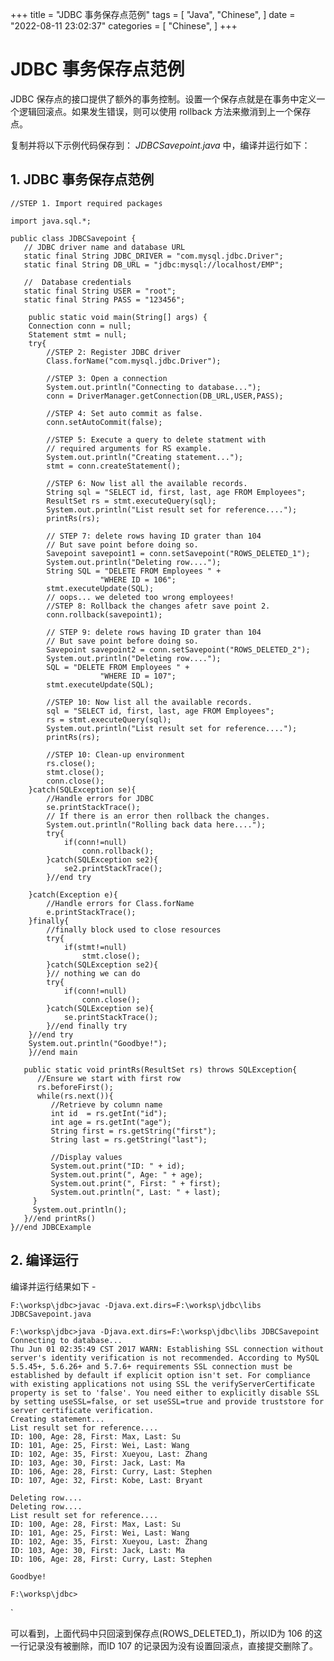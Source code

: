+++
title = "JDBC 事务保存点范例"
tags = [
"Java",
"Chinese",
]
date = "2022-08-11 23:02:37"
categories = [
"Chinese",
]
+++
# JDBC 事务保存点范例

JDBC 保存点的接口提供了额外的事务控制。设置一个保存点就是在事务中定义一个逻辑回滚点。如果发生错误，则可以使用 rollback
方法来撤消到上一个保存点。

复制并将以下示例代码保存到： _JDBCSavepoint.java_ 中，编译并运行如下：



## 1\. JDBC 事务保存点范例

    
    
    //STEP 1. Import required packages
    
    import java.sql.*;
    
    public class JDBCSavepoint {
       // JDBC driver name and database URL
       static final String JDBC_DRIVER = "com.mysql.jdbc.Driver";  
       static final String DB_URL = "jdbc:mysql://localhost/EMP";
    
       //  Database credentials
       static final String USER = "root";
       static final String PASS = "123456";
    
        public static void main(String[] args) {
        Connection conn = null;
        Statement stmt = null;
        try{
            //STEP 2: Register JDBC driver
            Class.forName("com.mysql.jdbc.Driver");
    
            //STEP 3: Open a connection
            System.out.println("Connecting to database...");
            conn = DriverManager.getConnection(DB_URL,USER,PASS);
    
            //STEP 4: Set auto commit as false.
            conn.setAutoCommit(false);
    
            //STEP 5: Execute a query to delete statment with
            // required arguments for RS example.
            System.out.println("Creating statement...");
            stmt = conn.createStatement();
    
            //STEP 6: Now list all the available records.
            String sql = "SELECT id, first, last, age FROM Employees";
            ResultSet rs = stmt.executeQuery(sql);
            System.out.println("List result set for reference....");
            printRs(rs);
    
            // STEP 7: delete rows having ID grater than 104
            // But save point before doing so.
            Savepoint savepoint1 = conn.setSavepoint("ROWS_DELETED_1");
            System.out.println("Deleting row....");
            String SQL = "DELETE FROM Employees " +
                        "WHERE ID = 106";
            stmt.executeUpdate(SQL);  
            // oops... we deleted too wrong employees!
            //STEP 8: Rollback the changes afetr save point 2.
            conn.rollback(savepoint1);
    
            // STEP 9: delete rows having ID grater than 104
            // But save point before doing so.
            Savepoint savepoint2 = conn.setSavepoint("ROWS_DELETED_2");
            System.out.println("Deleting row....");
            SQL = "DELETE FROM Employees " +
                        "WHERE ID = 107";
            stmt.executeUpdate(SQL);  
    
            //STEP 10: Now list all the available records.
            sql = "SELECT id, first, last, age FROM Employees";
            rs = stmt.executeQuery(sql);
            System.out.println("List result set for reference....");
            printRs(rs);
    
            //STEP 10: Clean-up environment
            rs.close();
            stmt.close();
            conn.close();
        }catch(SQLException se){
            //Handle errors for JDBC
            se.printStackTrace();
            // If there is an error then rollback the changes.
            System.out.println("Rolling back data here....");
            try{
                if(conn!=null)
                    conn.rollback();
            }catch(SQLException se2){
                se2.printStackTrace();
            }//end try
    
        }catch(Exception e){
            //Handle errors for Class.forName
            e.printStackTrace();
        }finally{
            //finally block used to close resources
            try{
                if(stmt!=null)
                    stmt.close();
            }catch(SQLException se2){
            }// nothing we can do
            try{
                if(conn!=null)
                    conn.close();
            }catch(SQLException se){
                se.printStackTrace();
            }//end finally try
        }//end try
        System.out.println("Goodbye!");
        }//end main
    
       public static void printRs(ResultSet rs) throws SQLException{
          //Ensure we start with first row
          rs.beforeFirst();
          while(rs.next()){
             //Retrieve by column name
             int id  = rs.getInt("id");
             int age = rs.getInt("age");
             String first = rs.getString("first");
             String last = rs.getString("last");
    
             //Display values
             System.out.print("ID: " + id);
             System.out.print(", Age: " + age);
             System.out.print(", First: " + first);
             System.out.println(", Last: " + last);
         }
         System.out.println();
       }//end printRs()
    }//end JDBCExample
    



## 2\. 编译运行

编译并运行结果如下 -

    
    
    F:\worksp\jdbc>javac -Djava.ext.dirs=F:\worksp\jdbc\libs JDBCSavepoint.java
    
    F:\worksp\jdbc>java -Djava.ext.dirs=F:\worksp\jdbc\libs JDBCSavepoint
    Connecting to database...
    Thu Jun 01 02:35:49 CST 2017 WARN: Establishing SSL connection without server's identity verification is not recommended. According to MySQL 5.5.45+, 5.6.26+ and 5.7.6+ requirements SSL connection must be established by default if explicit option isn't set. For compliance with existing applications not using SSL the verifyServerCertificate property is set to 'false'. You need either to explicitly disable SSL by setting useSSL=false, or set useSSL=true and provide truststore for server certificate verification.
    Creating statement...
    List result set for reference....
    ID: 100, Age: 28, First: Max, Last: Su
    ID: 101, Age: 25, First: Wei, Last: Wang
    ID: 102, Age: 35, First: Xueyou, Last: Zhang
    ID: 103, Age: 30, First: Jack, Last: Ma
    ID: 106, Age: 28, First: Curry, Last: Stephen
    ID: 107, Age: 32, First: Kobe, Last: Bryant
    
    Deleting row....
    Deleting row....
    List result set for reference....
    ID: 100, Age: 28, First: Max, Last: Su
    ID: 101, Age: 25, First: Wei, Last: Wang
    ID: 102, Age: 35, First: Xueyou, Last: Zhang
    ID: 103, Age: 30, First: Jack, Last: Ma
    ID: 106, Age: 28, First: Curry, Last: Stephen
    
    Goodbye!
    
    F:\worksp\jdbc>
    

`

可以看到，上面代码中只回滚到保存点(ROWS_DELETED_1)，所以ID为 106 的这一行记录没有被删除，而ID 107
的记录因为没有设置回滚点，直接提交删除了。

